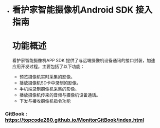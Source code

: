 - # 看护家智能摄像机Android SDK 接入指南

  # 功能概述

  看护家智能摄像机APP SDK 提供了与远端摄像机设备通讯的接口封装，加速应用开发过程，主要包括了以下功能：

  - 预览摄像机实时采集的影像。
  - 播放摄像机SD卡中录制的影像。
  - 手机端录制摄像机采集的影像。
  - 播放摄像机传来的音频与摄像机设备通话。
  - 下发与接收摄像机指令功能

  

### GitBook : https://topcode280.github.io/MonitorGitBook/index.html

